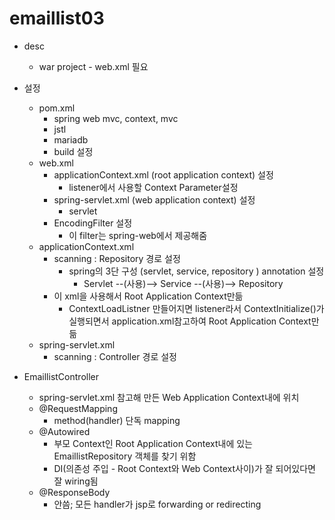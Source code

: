 # emaillist03

* desc
	* war project - web.xml 필요
	
* 설정
	* pom.xml
		* spring web mvc, context, mvc
		* jstl
		* mariadb
		* build 설정
	* web.xml
		* applicationContext.xml (root application context) 설정
			* listener에서 사용할 Context Parameter설정
		* spring-servlet.xml (web application context) 설정
			* servlet
		* EncodingFilter 설정
			* 이 filter는 spring-web에서 제공해줌
	* applicationContext.xml
		* scanning : Repository 경로 설정
			* spring의 3단 구성 (servlet, service, repository ) annotation 설정
				* Servlet --(사용)--> Service --(사용)--> Repository
		* 이 xml을 사용해서 Root Application Context만듦
			* ContextLoadListner 만들어지면 listener라서 ContextInitialize()가 실행되면서 application.xml참고하여 Root Application Context만듦
	* spring-servlet.xml
		* scanning : Controller 경로 설정		
		
* EmaillistController
	
	* spring-servlet.xml 참고해 만든 Web Application Context내에 위치
	* @RequestMapping 
		* method(handler) 단독 mapping
	* @Autowired 
		* 부모 Context인 Root Application Context내에 있는 EmaillistRepository 객체를 찾기 위함
		* DI(의존성 주입 - Root Context와 Web Context사이)가 잘 되어있다면 잘 wiring됨
	* @ResponseBody 
		* 안씀; 모든 handler가 jsp로 forwarding or redirecting
 		
	